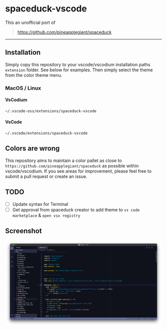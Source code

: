 # spaceduck-vscode

This an unofficial port of 

> https://github.com/pineapplegiant/spaceduck

---

## Installation

Simply copy this repository to your vscode/vscodium installation paths `extension` folder. See below for examples. Then simply select the theme from the color theme menu.

### MacOS / Linux

#### VsCodium

```console
~/.vscode-oss/extensions/spaceduck-vscode
```
#### VsCode

```console
~/.vscode/extensions/spaceduck-vscode
```

## Colors are wrong

This repository aims to maintain a color pallet as close to `https://github.com/pineapplegiant/spaceduck` as possible within vscode/vscodium. If you see areas for improvement, please feel free to submit a pull request or create an issue.

## TODO
- [ ] Update syntax for Terminal
- [ ] Get approval from spaceduck creator to add theme to `vs code marketplace` & `open vsx registry`

## Screenshot

![Ruby](ruby.png)
